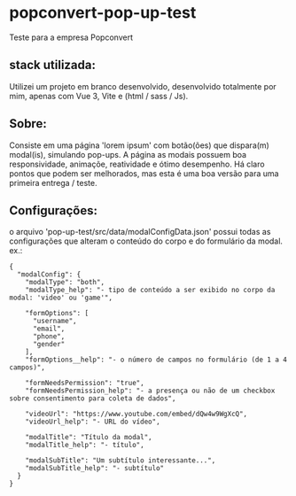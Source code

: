 # popconvert-pop-up-test
Teste para a empresa Popconvert

## stack utilizada:
Utilizei um projeto em branco desenvolvido, desenvolvido totalmente por mim, apenas com Vue 3, Vite e (html / sass / Js).

## Sobre:
Consiste em uma página 'lorem ipsum' com botão(ões) que dispara(m) modal(is), simulando pop-ups.
A página  as modais possuem boa responsividade, animaçõe, reatividade e ótimo desempenho.
Há claro pontos que podem ser melhorados, mas esta é uma boa versão para uma primeira entrega / teste.

## Configurações:
o arquivo 'pop-up-test/src/data/modalConfigData.json' possui todas as configurações que alteram o conteúdo do corpo e do formulário da modal.
ex.:
```
{
  "modalConfig": {
    "modalType": "both",
    "modalType_help": "- tipo de conteúdo a ser exibido no corpo da modal: 'video' ou 'game'",

    "formOptions": [
      "username", 
      "email", 
      "phone", 
      "gender"
    ],
    "formOptions__help": "- o número de campos no formulário (de 1 a 4 campos)",

    "formNeedsPermission": "true",
    "formNeedsPermission_help": "- a presença ou não de um checkbox sobre consentimento para coleta de dados",

    "videoUrl": "https://www.youtube.com/embed/dQw4w9WgXcQ",
    "videoUrl_help": "- URL do vídeo",

    "modalTitle": "Título da modal",
    "modalTitle_help": "- título",

    "modalSubTitle": "Um subtítulo interessante...",
    "modalSubTitle_help": "- subtítulo"
  }
}
```
